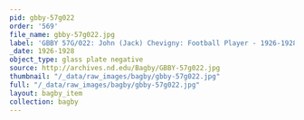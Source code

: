 ```yaml
---
pid: gbby-57g022
order: '569'
file_name: gbby-57g022.jpg
label: 'GBBY 57G/022: John (Jack) Chevigny: Football Player - 1926-1928'
_date: 1926-1928
object_type: glass plate negative
source: http://archives.nd.edu/Bagby/GBBY-57g022.jpg
thumbnail: "/_data/raw_images/bagby/gbby-57g022.jpg"
full: "/_data/raw_images/bagby/gbby-57g022.jpg"
layout: bagby_item
collection: bagby
---
```

